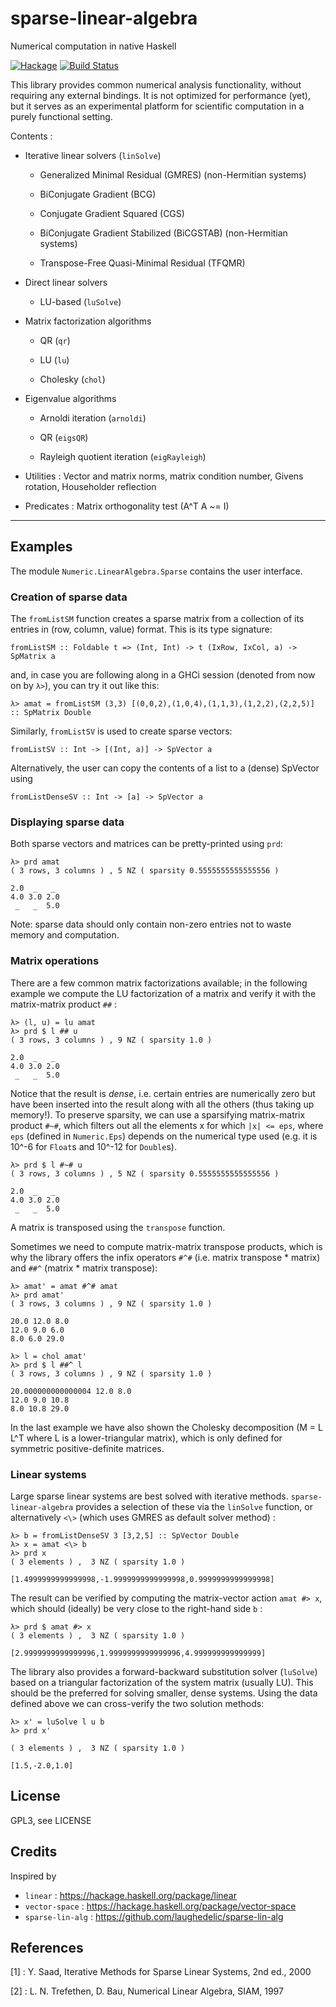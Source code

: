 # sparse-linear-algebra

Numerical computation in native Haskell

[![Hackage](https://img.shields.io/hackage/v/sparse-linear-algebra.svg)](https://hackage.haskell.org/package/sparse-linear-algebra)  [![Build Status](https://travis-ci.org/ocramz/sparse-linear-algebra.png)](https://travis-ci.org/ocramz/sparse-linear-algebra)

This library provides common numerical analysis functionality, without requiring any external bindings. It is not optimized for performance (yet), but it serves as an experimental platform for scientific computation in a purely functional setting.

Contents :

* Iterative linear solvers (`linSolve`)

    * Generalized Minimal Residual (GMRES) (non-Hermitian systems) 

    * BiConjugate Gradient (BCG)

    * Conjugate Gradient Squared (CGS)

    * BiConjugate Gradient Stabilized (BiCGSTAB) (non-Hermitian systems)

    * Transpose-Free Quasi-Minimal Residual (TFQMR)

* Direct linear solvers

    * LU-based (`luSolve`)

* Matrix factorization algorithms

    * QR (`qr`)

    * LU (`lu`)

    * Cholesky (`chol`)

* Eigenvalue algorithms

    * Arnoldi iteration (`arnoldi`)

    * QR (`eigsQR`)

    * Rayleigh quotient iteration (`eigRayleigh`)

* Utilities : Vector and matrix norms, matrix condition number, Givens rotation, Householder reflection

* Predicates : Matrix orthogonality test (A^T A ~= I)


---------

## Examples

The module `Numeric.LinearAlgebra.Sparse` contains the user interface.

### Creation of sparse data

The `fromListSM` function creates a sparse matrix from a collection of its entries in (row, column, value) format. This is its type signature:

    fromListSM :: Foldable t => (Int, Int) -> t (IxRow, IxCol, a) -> SpMatrix a

and, in case you are following along in a GHCi session (denoted from now on by `λ>`), you can try it out like this:

    λ> amat = fromListSM (3,3) [(0,0,2),(1,0,4),(1,1,3),(1,2,2),(2,2,5)] :: SpMatrix Double

Similarly, `fromListSV` is used to create sparse vectors: 

    fromListSV :: Int -> [(Int, a)] -> SpVector a
    

Alternatively, the user can copy the contents of a list to a (dense) SpVector using

    fromListDenseSV :: Int -> [a] -> SpVector a



### Displaying sparse data

Both sparse vectors and matrices can be pretty-printed using `prd`:

    λ> prd amat
    ( 3 rows, 3 columns ) , 5 NZ ( sparsity 0.5555555555555556 )

    2.0  _   _ 
    4.0 3.0 2.0
     _   _  5.0

Note: sparse data should only contain non-zero entries not to waste memory and computation.

### Matrix operations

There are a few common matrix factorizations available; in the following example we compute the LU factorization of a matrix and verify it with the matrix-matrix product `##`  :

    λ> (l, u) = lu amat
    λ> prd $ l ## u
    ( 3 rows, 3 columns ) , 9 NZ ( sparsity 1.0 )

    2.0  _   _ 
    4.0 3.0 2.0
     _   _  5.0

Notice that the result is _dense_, i.e. certain entries are numerically zero but have been inserted into the result along with all the others (thus taking up memory!).
To preserve sparsity, we can use a sparsifying matrix-matrix product `#~#`, which filters out all the elements x for which `|x| <= eps`, where `eps` (defined in `Numeric.Eps`) depends on the numerical type used (e.g. it is 10^-6 for `Float`s and 10^-12 for `Double`s).

    λ> prd $ l #~# u
    ( 3 rows, 3 columns ) , 5 NZ ( sparsity 0.5555555555555556 )

    2.0  _   _ 
    4.0 3.0 2.0
     _   _  5.0    

A matrix is transposed using the `transpose` function.

Sometimes we need to compute matrix-matrix transpose products, which is why the library offers the infix operators `#^#` (i.e. matrix transpose * matrix) and `##^` (matrix * matrix transpose):

    λ> amat' = amat #^# amat
    λ> prd amat'
    ( 3 rows, 3 columns ) , 9 NZ ( sparsity 1.0 )

    20.0 12.0 8.0
    12.0 9.0 6.0
    8.0 6.0 29.0
    
    λ> l = chol amat'
    λ> prd $ l ##^ l
    ( 3 rows, 3 columns ) , 9 NZ ( sparsity 1.0 )

    20.000000000000004 12.0 8.0
    12.0 9.0 10.8
    8.0 10.8 29.0

In the last example we have also shown the Cholesky decomposition (M = L L^T where L is a lower-triangular matrix), which is only defined for symmetric positive-definite matrices.

### Linear systems

Large sparse linear systems are best solved with iterative methods. `sparse-linear-algebra` provides a selection of these via the `linSolve` function, or alternatively `<\>` (which uses GMRES as default solver method) :

    λ> b = fromListDenseSV 3 [3,2,5] :: SpVector Double
    λ> x = amat <\> b
    λ> prd x
    ( 3 elements ) ,  3 NZ ( sparsity 1.0 )

    [1.4999999999999998,-1.9999999999999998,0.9999999999999998]

The result can be verified by computing the matrix-vector action `amat #> x`, which should (ideally) be very close to the right-hand side `b` :

    λ> prd $ amat #> x
    ( 3 elements ) ,  3 NZ ( sparsity 1.0 )

    [2.9999999999999996,1.9999999999999996,4.999999999999999]

The library also provides a forward-backward substitution solver (`luSolve`) based on a triangular factorization of the system matrix (usually LU). This should be the preferred for solving smaller, dense systems. Using the data defined above we can cross-verify the two solution methods:

    λ> x' = luSolve l u b
    λ> prd x'

    ( 3 elements ) ,  3 NZ ( sparsity 1.0 )

    [1.5,-2.0,1.0]








## License

GPL3, see LICENSE

## Credits

Inspired by

* `linear` : https://hackage.haskell.org/package/linear
* `vector-space` : https://hackage.haskell.org/package/vector-space
* `sparse-lin-alg` : https://github.com/laughedelic/sparse-lin-alg

## References

[1] : Y. Saad, Iterative Methods for Sparse Linear Systems, 2nd ed., 2000

[2] : L. N. Trefethen, D. Bau, Numerical Linear Algebra, SIAM, 1997